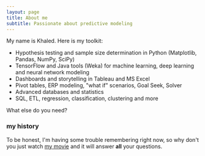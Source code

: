 ```yaml
---
layout: page
title: About me
subtitle: Passionate about predictive modeling
---
```


My name is Khaled. Here is my toolkit:

- Hypothesis testing and sample size determination in Python (Matplotlib, Pandas, NumPy, SciPy)
- TensorFlow and Java tools (Weka) for machine learning, deep learning and neural network modeling
- Dashboards and storytelling in Tableau and MS Excel 
- Pivot tables, ERP modeling, "what if" scenarios, Goal Seek, Solver
- Advanced databases and statistics
- SQL, ETL, regression, classification, clustering and more

What else do you need?

### my history

To be honest, I'm having some trouble remembering right now, so why don't you just watch [my movie](http://en.wikipedia.org/wiki/The_Princess_Bride_%28film%29) and it will answer **all** your questions.

